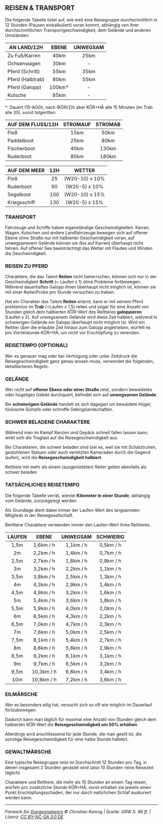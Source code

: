 ## REISEN & TRANSPORT

Die folgende Tabelle listet auf, wie weit eine Reisegruppe durchschnittlich in 12 Stunden (Pausen einkalkuliert) voran kommt, abhängig von ihrer durchschnittlichen Transportgeschwindigkeit, dem Gelände und anderen Umständen:

| AN LAND/12H      |  EBENE  | UNWEGSAM |
| ---------------- | :-----: | :------: |
| Zu Fuß/Karren    |  40km   |   25km   |
| Ochsenwagen      |  30km   |    -     |
| Pferd (Schritt)  |  55km   |   35km   |
| Pferd (Halbtrab) |  80km   |   55km   |
| Pferd (Galopp)   | 100km\* |    -     |
| Kutsche          |  85km   |    -     |

\*: Dauert (15-AGI)h, nach (KÖR/2)h aber KÖR+HÄ alle 15 Minuten (im Trab alle 30), sonst totgeritten.

| AUF DEM FLUSS/12H | STROMAUF | STROMAB |
| ----------------- | :------: | :-----: |
| Floß              |   15km   |  50km   |
| Paddelboot        |   25km   |  80km   |
| Fischerboot       |   40km   |  130km  |
| Ruderboot         |   80km   |  180km  |

| AUF DEM MEER | 12H |     WETTER     |
| ------------ | :-: | :------------: |
| Floß         | 25  | (W20-10) x 10% |
| Ruderboot    | 90  | (W20-5) x 10%  |
| Segelboot    | 100 | (W20-10) x 15% |
| Kriegsschiff | 130 | (W20-5) x 15%  |

### TRANSPORT

Fahrzeuge und Schiffe haben eigenständige Geschwindigkeiten. Karren, Wagen, Kutschen und andere Landfahrzeuge bewegen sich auf offener Ebene ohne Straße nur mit halbierter Geschwindigkeit voran, auf unwegsamerem Gelände können sie (bis auf Karren) überhaupt nicht fahren. Auf offener See beeinträchtigt das Wetter mit Flauten und Winden die Geschwindigkeit.

### REISEN ZU PFERD

Charaktere, die das Talent **Reiten** nicht beherrschen, können sich nur in der Geschwindigkeit **Schritt** (= Laufen x 1) ohne Probleme fortbewegen. Während dauerhaftes Galopp ihnen überhaupt nicht möglich ist, können sie mit einer ReitenProbe pro Stunde versuchen zu traben.

Hat ein Charakter das Talent **Reiten** erlernt, kann er mit seinem Pferd problemlos im **Trab** (=Laufen x 1,5) reiten und sogar für eine Anzahl von Stunden gleich dem halbierten KÖR-Wert des Reittieres **galoppieren** (Laufen x 2). Auf unwegsamem Gelände wird diese Zeit halbiert, während in schwierigen Gelände ein Galopp überhaupt nicht möglich ist. Wird ein Reittier über die erlaubte Zeit hinaus zum Galopp angetrieben, würfelt es pro Viertelstunde KÖR+HÄ, um nicht vor Erschöpfung zu verenden.

### REISETEMPO (OPTIONAL)

Wer es genauer mag oder bei Verfolgung oder unter Zeitdruck die Reisegeschwindigkeit ganz genau wissen muss, verwendet die folgenden, detaillierteren Regeln:

### GELÄNDE

Wer nicht auf **offener Ebene oder einer Straße** reist, sondern bewaldetes oder hügeliges Gebiet durchquert, befindet sich auf **unwegsamen Gelände**.

Bei **schwierigem Gelände** handelt es sich dagegen um bewaldete Hügel, tückische Sümpfe oder schroffe Gebirgslandschaften.

### SCHWER BELADENE CHARAKTERE

Während man im Kampf Ranzen und Gepäck schnell fallen lassen kann, wirkt sich die Traglast auf die Reisegeschwindigkeit aus.

Bei Charakteren, die schwer beladen sind (sei es, weil sie mit Schatztruhen, gestohlenen Statuen oder auch verletzten Kameraden durch die Gegend laufen), wird die **Reisegeschwindigkeit halbiert**.

Reittiere mit mehr als einem (ausgerüsteten) Reiter gelten ebenfalls als schwer beladen

### TATSÄCHLICHES REISETEMPO

Die folgende Tabelle verrät, wieviel **Kilometer in einer Stunde**, abhängig vom Gelände, zurückgelegt werden.

Als Grundlage dient dabei immer der Laufen-Wert des langsamsten Mitglieds in der Reisegesellschaft.

Berittene Charaktere verwenden immer den Laufen-Wert ihres Reittieres.

| LAUFEN |   EBENE    | UNWEGSAM  | SCHWIERIG |
| :----: | :--------: | :-------: | :-------: |
|  1,5m  | 1,6km / h  | 1,1km / h | 0,5km / h |
|   2m   | 2,2km / h  | 1,4km / h | 0,7km / h |
|  2,5m  | 2,7km / h  | 1,8km / h | 0,9km / h |
|   3m   | 3,2km / h  | 2,2km / h | 1,1km / h |
|  3,5m  | 3,8km / h  | 2,5km / h | 1,3km / h |
|   4m   | 4,3km / h  | 2,9km / h | 1,4km / h |
|  4,5m  | 4,9km / h  | 3,2km / h | 1,6km / h |
|   5m   | 5,4km / h  | 3,6km / h | 1,8km / h |
|  5,5m  | 5,9km / h  | 4,0km / h | 2,0km / h |
|   6m   | 6,5km / h  | 4,3km / h | 2,2km / h |
|  6,5m  | 7,0km / h  | 4,7km / h | 2,3km / h |
|   7m   | 7,6km / h  | 5,0km / h | 2,5km / h |
|  7,5m  | 8,1km / h  | 5,4km / h | 2,7km / h |
|   8m   | 8,6km / h  | 5,8km / h | 2,9km / h |
|  8,5m  | 9,2km / h  | 6,1km / h | 3,1km / h |
|   9m   | 9,7km / h  | 6,5km / h | 3,2km / h |
|  9,5m  | 10,3km / h | 6,8km / h | 3,4km / h |
|  10m   | 10,8km / h | 7,2km / h | 3,6km / h |

### EILMÄRSCHE

Wer es besonders eilig hat, versucht sich so oft wie möglich im Dauerlauf fortzubewegen.

Dadurch kann man täglich für maximal eine Anzahl von Stunden gleich dem halbierten KÖR-Wert die **Reisegeschwindigkeit um 50% erhöhen**.

Allerdings wird anschliessend für jede Stunde, die man geeilt ist, die sonstige Reisegeschwindigkeit für eine halbe Stunde halbiert.

### GEWALTMÄRSCHE

Eine typische Reisegruppe reist im Durchschnitt 12 Stunden pro Tag, in denen insgesamt 2 Stunden gerastet wird (also 10 Stunden reine Reisezeit täglich).

Charaktere und Reittiere, die mehr als 10 Stunden an einem Tag reisen, würfeln pro zusätzliche Stunde KÖR+HÄ, sonst erhalten sie jeweils einen Punkt Erschöpfungsschaden, der nur durch natürlichen Schlaf auskuriert werden kann.

---

_Fanwerk für [Dungeonslayers](https://www.dungeonslayers.net/) © Christian Kennig | Quelle: GRW S. 86 ff. | Lizenz: [CC BY-NC-SA 3.0 DE](https://creativecommons.org/licenses/by-nc-sa/3.0/de/)_
